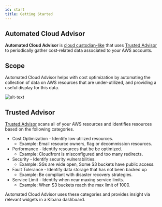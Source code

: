 ```yaml
---
id: start
title: Getting Started
---
```


## Automated Cloud Advisor

**Automated Cloud Advisor** is [cloud custodian-like](https://cloudcustodian.io/) that uses [Trusted Advisor](https://aws.amazon.com/premiumsupport/technology/trusted-advisor/) to periodically gather cost-related data associated to your AWS accounts.

## Scope

Automated Cloud Advisor helps with cost optimization by automating the collection of data on AWS resources that are under-utilized, and providing a useful display for this data.

![alt-text](/pages/disneystreaming/automated-cloud-advisor/img/kibana/dashboard/01-dashboard.png)

## Trusted Advisor

[Trusted Advisor](https://aws.amazon.com/premiumsupport/technology/trusted-advisor/) scans all of your AWS resources and identifies resources based on the following categories.

- Cost Optimization - Identify low utilized resources.
  - Example: Email resource owners, flag or decommission resources.
- Performance - Identify resources that be be optimized.
  - Example: Cloudfront is misconfigured and too many redirects.
- Security - Identify security vulnerabilities.
  - Example: SGs are wide open, Some S3 buckets have public access.
- Fault Tolerance - Identify data storage that has not been backed up
  - Example: Be compliant with disaster recovery strategies.
- Service Limit - Identify when near maxing service limits.
  - Example: When S3 buckets reach the max limit of 1000.

Automated Cloud Advisor uses these categories and provides insight via relevant widgets in a Kibana dashboard.
